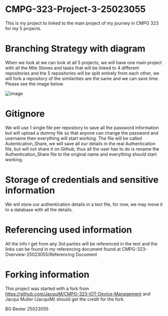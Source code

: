 # CMPG-323-Project-3-25023055
This is my project to linked to the main project of my journey in CMPG 323 for my 5 projects. 

# Branching Strategy with diagram
When we look at we can look at all 5 projects, we will have one main project with all the Mile Stones and tasks that will be linked to 4 different repositories and the 5 repositories will be split entirely from each other, we will fork a repository of the similarities are the same and we can save time. Please see the image below.

![image](https://user-images.githubusercontent.com/90190484/185092065-9e8c4664-c915-4ff0-8a6e-54a6cf513078.png)

# Gitignore
We will use 1 single file per repository to save all the password information but will upload a dummy file so that anyone can change the password and username then everything will start working. The file will be called Autentication_Share, we will save all our details in the real Authentication file, but will not share it on Github, thus all the user has to do is rename the Authentication_Share file to the original name and everything should start working.

# Storage of credentials and sensitive information
We will store our authentication details in a text file, for now, we may move it to a database with all the details.

# Referencing used information
All the info I get from any 3rd parties will be referenced in the text and the links can be found in my referencing document found at CMPG-323-Overview-25023055/Referencing Document

# Forking information
This project was started with a fork from https://github.com/JacquiM/CMPG-323-IOT-Device-Management and Jacqui Muller (JacquiM) should get the credit for the fork.

BG Bester 25023055
